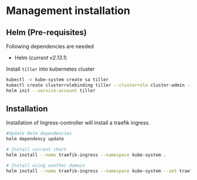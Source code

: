# Management installation

## Helm (Pre-requisites)

Following dependencies are needed

- Helm (*current v2.13.1*)

Install `tiller` into kubernetes cluster

```bash
kubectl -n kube-system create sa tiller
kubectl create clusterrolebinding tiller --clusterrole cluster-admin --serviceaccount=kube-system:tiller
helm init --service-account tiller
```

## Installation

Installation of Ingress-controller will install a traefik ingress.

```bash
#Update Helm dependencies
helm dependency update

# Install current chart
helm install --name traefik-ingress --namespace kube-system .

# Install using another domain
helm install --name traefik-ingress --namespace kube-system --set traefik.dashboard.domain=traefik.management.com .
```